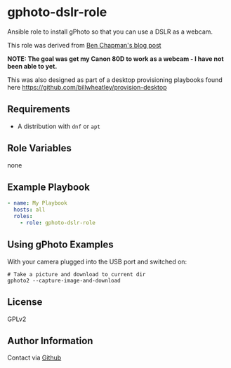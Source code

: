 gphoto-dslr-role
=========

Ansible role to install gPhoto so that you can use a DSLR as a webcam.

This role was derived from [Ben Chapman's blog post](https://medium.com/nerdery/dslr-webcam-setup-for-linux-9b6d1b79ae22)

**NOTE: The goal was get my Canon 80D to work as a webcam - I have not been able to yet.**

This was also designed as part of a desktop provisioning playbooks found here <https://github.com/billwheatley/provision-desktop>

Requirements
------------

- A distribution with `dnf` or `apt`

Role Variables
--------------

none

Example Playbook
----------------

```yaml
- name: My Playbook
  hosts: all
  roles:
    - role: gphoto-dslr-role
```

Using gPhoto Examples
---------------------

With your camera plugged into the USB port and switched on:

```console
# Take a picture and download to current dir
gphoto2 --capture-image-and-download
```

License
-------

GPLv2

Author Information
------------------

Contact via [Github](https://github.com/billwheatley/)
